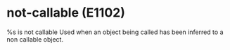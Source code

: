 # not-callable (E1102)

%s is not callable Used when an object being called has been inferred to
a non callable object.

